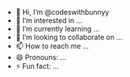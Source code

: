 - 👋 Hi, I’m @codeswithbunnyy
- 👀 I’m interested in ...
- 🌱 I’m currently learning ...
- 💞️ I’m looking to collaborate on ...
- 📫 How to reach me ...
- 😄 Pronouns: ...
- ⚡ Fun fact: ...

<!---
codeswithbunnyy/codeswithbunnyy is a ✨ special ✨ repository because its `README.md` (this file) appears on your GitHub profile.
You can click the Preview link to take a look at your changes.
--->
